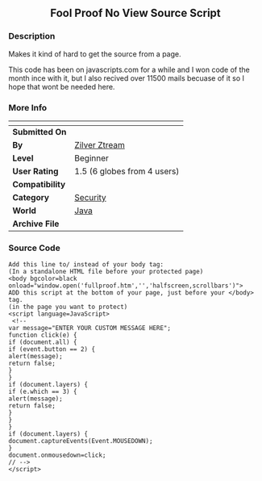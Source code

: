 ﻿<div align="center">

## Fool Proof No View Source Script


</div>

### Description

Makes it kind of hard to get the source from a page.

This code has been on javascripts.com for a while and I won code of the month ince with it, but I also recived over 11500 mails becuase of it so I hope that wont be needed here.
 
### More Info
 


<span>             |<span>
---                |---
**Submitted On**   |
**By**             |[Zilver Ztream](https://github.com/Planet-Source-Code/PSCIndex/blob/master/ByAuthor/zilver-ztream.md)
**Level**          |Beginner
**User Rating**    |1.5 (6 globes from 4 users)
**Compatibility**  |
**Category**       |[Security](https://github.com/Planet-Source-Code/PSCIndex/blob/master/ByCategory/security__2-74.md)
**World**          |[Java](https://github.com/Planet-Source-Code/PSCIndex/blob/master/ByWorld/java.md)
**Archive File**   |[](https://github.com/Planet-Source-Code/zilver-ztream-fool-proof-no-view-source-script__2-1745/archive/master.zip)





### Source Code

```
Add this line to/ instead of your body tag:
(In a standalone HTML file before your protected page)
<body bgcolor=black onload="window.open('fullproof.htm','','halfscreen,scrollbars')">
ADD this script at the bottom of your page, just before your </body> tag.
(in the page you want to protect)
<script language=JavaScript>
 <!--
var message="ENTER YOUR CUSTOM MESSAGE HERE";
function click(e) {
if (document.all) {
if (event.button == 2) {
alert(message);
return false;
}
}
if (document.layers) {
if (e.which == 3) {
alert(message);
return false;
}
}
}
if (document.layers) {
document.captureEvents(Event.MOUSEDOWN);
}
document.onmousedown=click;
// -->
</script>
```

